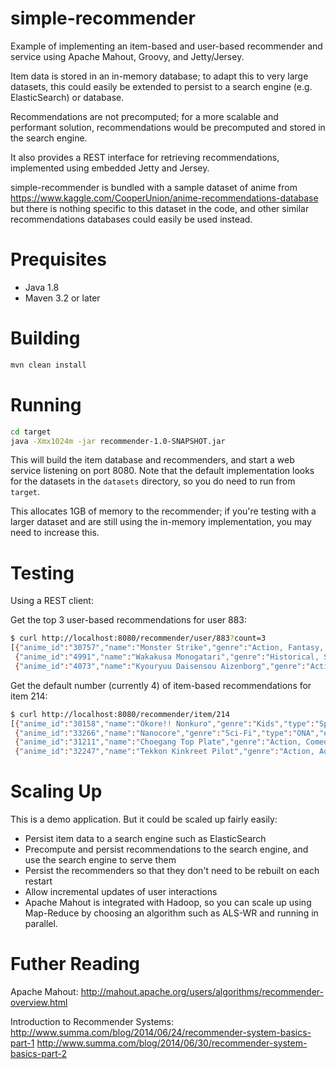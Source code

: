 simple-recommender
==================
Example of implementing an item-based and user-based recommender and service using Apache Mahout, Groovy, and Jetty/Jersey.

Item data is stored in an in-memory database; to adapt this to very large datasets, this could easily be extended to persist to a search engine (e.g. ElasticSearch) or database.

Recommendations are not precomputed; for a more scalable and performant solution, recommendations would be precomputed and stored in the search engine.

It also provides a REST interface for retrieving recommendations, implemented using embedded Jetty and Jersey.

simple-recommender is bundled with a sample dataset of anime from  
https://www.kaggle.com/CooperUnion/anime-recommendations-database  
but there is nothing specific to this dataset in the code, and other similar recommendations databases could easily be used instead.

Prequisites
===========
- Java 1.8
- Maven 3.2 or later

Building
========
```bash
mvn clean install
```

Running
=======
```bash
cd target
java -Xmx1024m -jar recommender-1.0-SNAPSHOT.jar
```

This will build the item database and recommenders, and start a web service listening on port 8080.
Note that the default implementation looks for the datasets in the `datasets` directory, so you do need to run from `target`.

This allocates 1GB of memory to the recommender; if you're testing with a larger dataset and are still using the in-memory implementation, you may need to increase this.

Testing
=======

Using a REST client:


Get the top 3 user-based recommendations for user 883:
```bash
$ curl http://localhost:8080/recommender/user/883?count=3
[{"anime_id":"30757","name":"Monster Strike","genre":"Action, Fantasy, Game","type":"ONA","episodes":"51","rating":"6.66","members":"7089"},
 {"anime_id":"4991","name":"Wakakusa Monogatari","genre":"Historical, Slice of Life","type":"Special","episodes":"1","rating":"6.56","members":"373"},
 {"anime_id":"4073","name":"Kyouryuu Daisensou Aizenborg","genre":"Action, Mecha","type":"TV","episodes":"39","rating":"6.90","members":"411"}]
```

Get the default number (currently 4) of item-based recommendations for item 214:
```bash
$ curl http://localhost:8080/recommender/item/214
[{"anime_id":"30158","name":"Okore!! Nonkuro","genre":"Kids","type":"Special","episodes":"1","rating":"3.93","members":"52"},
 {"anime_id":"33266","name":"Nanocore","genre":"Sci-Fi","type":"ONA","episodes":"10","rating":"6.17","members":"163"},
 {"anime_id":"31211","name":"Choegang Top Plate","genre":"Action, Comedy, Kids, Sports","type":"TV","episodes":"26","rating":"7.20","members":"86"},
 {"anime_id":"32247","name":"Tekkon Kinkreet Pilot","genre":"Action, Adventure, Psychological, Supernatural","type":"Special","episodes":"1","rating":"5.20","members":"345"}]
```

Scaling Up
==========
This is a demo application. But it could be scaled up fairly easily:
- Persist item data to a search engine such as ElasticSearch
- Precompute and persist recommendations to the search engine, and use the search engine to serve them
- Persist the recommenders so that they don't need to be rebuilt on each restart
- Allow incremental updates of user interactions
- Apache Mahout is integrated with Hadoop, so you can scale up using Map-Reduce by choosing an algorithm such as ALS-WR and running in parallel.


Futher Reading
==============
Apache Mahout: 
http://mahout.apache.org/users/algorithms/recommender-overview.html

Introduction to Recommender Systems:
http://www.summa.com/blog/2014/06/24/recommender-system-basics-part-1
http://www.summa.com/blog/2014/06/30/recommender-system-basics-part-2







